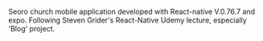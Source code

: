 Seoro church mobile application developed with React-native V.0.76.7 and expo.
Following Steven Grider's React-Native Udemy lecture, especially 'Blog' project.
